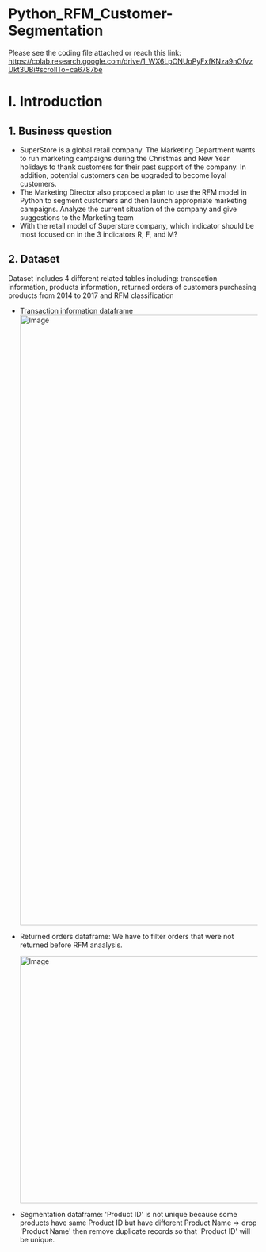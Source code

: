 # Python_RFM_Customer-Segmentation
Please see the coding file attached or reach this link: https://colab.research.google.com/drive/1_WX6LpONUoPyFxfKNza9nOfvzUkt3UBi#scrollTo=ca6787be

# I. Introduction
## 1. Business question
- SuperStore is a global retail company. The Marketing Department wants to run marketing campaigns during the Christmas and New Year holidays to thank customers for their past support of the company. In addition, potential customers can be upgraded to become loyal customers.
- The Marketing Director also proposed a plan to use the RFM model in Python to segment customers and then launch appropriate marketing campaigns. Analyze the current situation of the company and give suggestions to the Marketing team
- With the retail model of Superstore company, which indicator should be most focused on in the 3 indicators R, F, and M?
## 2. Dataset
Dataset includes 4 different related tables including: transaction information, products information, returned orders of customers purchasing products from 2014 to 2017 and RFM classification

- Transaction information dataframe
  <img width="1230" alt="Image" src="https://github.com/user-attachments/assets/b58db1d4-5519-44f2-b4a9-a114a0be0e05" />[](url)

- Returned orders dataframe: We have to filter orders that were not returned before RFM anaalysis.

  <img width="498" alt="Image" src="https://github.com/user-attachments/assets/f9214240-9de9-44fd-9608-28f120b33289" />

- Segmentation dataframe: 'Product ID' is not unique because some products have same Product ID but have different Product Name => drop 'Product Name' then remove duplicate records so that 'Product ID' will be unique.

  
